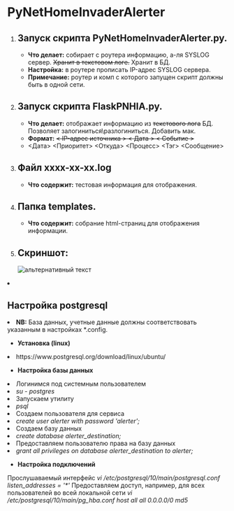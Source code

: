 # PyNetHomeInvaderAlerter
<ol>
<li><h2>Запуск скрипта PyNetHomeInvaderAlerter.py.</h2></li>
<ul>
<li><b>Что делает:</b> собирает с роутера информацию, а-ля SYSLOG сервер. <del>Хранит в текстовом логе.</del> Хранит в БД.</li>
<li><b>Настройка:</b> в роутере прописать IP-адрес SYSLOG сервера.</li>
<li><b>Примечание:</b> роутер и комп с которого запущен скрипт должны быть в одной сети.</li>
</ul>
  
<li><h2>Запуск скрипта FlaskPNHIA.py.</h2></li>
<ul>
<li><b>Что делает:</b> отображает информацию из <s>текстового лога</s> БД. Позволяет залогиниться\разлогиниться. Добавить мак.</li>
<li><b>Формат:</b> <s>< IP-адрес источника > < Дата > < Событие ></s></li>
<li> <Дата> <Приоритет> <Откуда> <IP> <Процесс> <Тэг> <Сообщение> </li> 
</ul>

<li><h2>Файл xxxx-xx-xx.log </h2></li>
<ul>
<li><b>Что содержит:</b> тестовая информация для отображения.</li>
</ul>

<li><h2>Папка templates.</h2></li>
<ul>
<li><b>Что содержит:</b> собрание html-страниц для отображения информации.</li>
</ul>

<li><h2>Скриншот:</h2></li>
<img src="https://github.com/dim5x/PyNetHomeInvaderAlerter/raw/master/Screenshot.PNG" alt="альтернативный текст">  
</ol>

<li><h2>Настройка postgresql</h2></li>
<li><b>NB:</b> База данных, учетные данные должны соответствовать указанным в настройках *.config.</li>
<ul>
<li><b>Установка (linux)</b></li>
</ul>
<li>https://www.postgresql.org/download/linux/ubuntu/</li>
<ul>
<li><b>Настройка базы данных</b></li>
</ul>
<li>Логинимся под системным пользователем</li>
<li><i>su - postgres</i></li>
<li>Запускаем утилиту</li>
<li><i>psql</i></li>
<li>Создаем пользователя для сервиса</li>
<li><i>create user alerter with password 'alerter';</i></li>
<li>Создаем базу данных</li>
<li><i>create database alerter_destination;</i></li>
<li>Предоставляем пользователю права на базу данных</li>
<li><i>grant all privileges on database alerter_destination to alerter;</i></li>
<ul>
<li><b>Настройка подключений</b></li>
</ul>
Прослушаваемый интерфейс
<i>vi /etc/postgresql/10/main/postgresql.conf</i>
<i>listen_addresses = '*'</i>
Предоставляем доступ, например, для всех пользователей во всей локальной сети
<i>vi /etc/postgresql/10/main/pg_hba.conf</i>
<i>host	all	all	0.0.0.0/0	md5</i>
